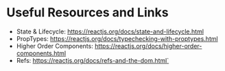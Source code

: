 # Useful Resources and Links

* State & Lifecycle: https://reactjs.org/docs/state-and-lifecycle.html
* PropTypes: https://reactjs.org/docs/typechecking-with-proptypes.html
* Higher Order Components: https://reactjs.org/docs/higher-order-components.html
* Refs: https://reactjs.org/docs/refs-and-the-dom.html`